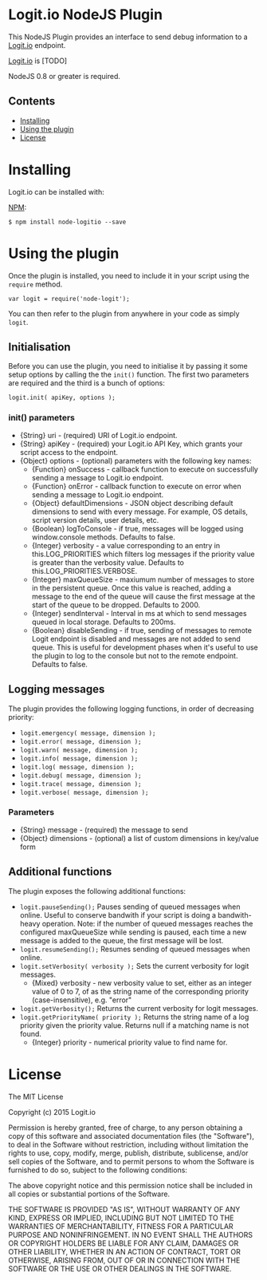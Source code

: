 Logit.io NodeJS Plugin
=================================

This NodeJS Plugin provides an interface to send debug information to a [Logit.io](http://logit.io/) endpoint.

[Logit.io](http://logit.io/) is [TODO]

NodeJS 0.8 or greater is required.

## Contents

* [Installing](#installing)
* [Using the plugin](#using-the-plugin)
* [License](#license)

# Installing

Logit.io can be installed with:

[NPM](https://www.npmjs.com/):

```
$ npm install node-logitio --save
```

# Using the plugin

Once the plugin is installed, you need to include it in your script using the `require` method.

```
var logit = require('node-logit');
```

You can then refer to the plugin from anywhere in your code as simply `logit`.

## Initialisation

Before you can use the plugin, you need to initialise it by passing it some setup options by calling the the `init()` function.
The first two parameters are required and the third is a bunch of options:

```
logit.init( apiKey, options );
```

### init() parameters

- {String} uri - (required) URI of Logit.io endpoint.
- {String} apiKey - (required) your Logit.io API Key, which grants your script access to the endpoint.
- {Object} options - (optional) parameters with the following key names:
    - {Function} onSuccess - callback function to execute on successfully sending a message to Logit.io endpoint.
    - {Function} onError - callback function to execute on error when sending a message to Logit.io endpoint.
    - {Object} defaultDimensions - JSON object describing default dimensions to send with every message. For example, OS details, script version details, user details, etc.
    - {Boolean} logToConsole - if true, messages will be logged using window.console methods. Defaults to false.
    - {Integer} verbosity - a value corresponding to an entry in this.LOG_PRIORITIES which filters log messages if the priority value is greater than the verbosity value. Defaults to this.LOG_PRIORITIES.VERBOSE.
    - {Integer} maxQueueSize - maxiumum number of messages to store in the persistent queue. Once this value is reached, adding a message to the end of the queue will cause the first message at the start of the queue to be dropped. Defaults to 2000.
    - {Integer} sendInterval - Interval in ms at which to send messages queued in local storage. Defaults to 200ms.
    - {Boolean} disableSending - if true, sending of messages to remote Logit endpoint is disabled and messages are not added to send queue. This is useful for development phases when it's useful to use the plugin to log to the console but not to the remote endpoint. Defaults to false.

## Logging messages

The plugin provides the following logging functions, in order of decreasing priority:

- `logit.emergency( message, dimension );`
- `logit.error( message, dimension );`
- `logit.warn( message, dimension );`
- `logit.info( message, dimension );`
- `logit.log( message, dimension );`
- `logit.debug( message, dimension );`
- `logit.trace( message, dimension );`
- `logit.verbose( message, dimension );`

### Parameters

- {String} message - (required) the message to send
- {Object} dimensions - (optional) a list of custom dimensions in key/value form



## Additional functions

The plugin exposes the following additional functions:

- `logit.pauseSending();` Pauses sending of queued messages when online. Useful to conserve bandwith if your script is doing a bandwith-heavy operation. Note: if the number of queued messages reaches the configured maxQueueSize while sending is paused, each time a new message is added to the queue, the first message will be lost.
- `logit.resumeSending();` Resumes sending of queued messages when online.
- `logit.setVerbosity( verbosity );` Sets the current verbosity for logit messages.
    - {Mixed} verbosity - new verbosity value to set, either as an integer value of 0 to 7, of as the string name of the corresponding priority (case-insensitive), e.g. "error"
- `logit.getVerbosity();` Returns the current verbosity for logit messages.
- `logit.getPriorityName( priority );` Returns the string name of a log priority given the priority value. Returns null if a matching name is not found.
    - {Integer} priority - numerical priority value to find name for.


License
================

The MIT License

Copyright (c) 2015 Logit.io

Permission is hereby granted, free of charge, to any person obtaining a copy
of this software and associated documentation files (the "Software"), to deal
in the Software without restriction, including without limitation the rights
to use, copy, modify, merge, publish, distribute, sublicense, and/or sell
copies of the Software, and to permit persons to whom the Software is
furnished to do so, subject to the following conditions:

The above copyright notice and this permission notice shall be included in
all copies or substantial portions of the Software.

THE SOFTWARE IS PROVIDED "AS IS", WITHOUT WARRANTY OF ANY KIND, EXPRESS OR
IMPLIED, INCLUDING BUT NOT LIMITED TO THE WARRANTIES OF MERCHANTABILITY,
FITNESS FOR A PARTICULAR PURPOSE AND NONINFRINGEMENT. IN NO EVENT SHALL THE
AUTHORS OR COPYRIGHT HOLDERS BE LIABLE FOR ANY CLAIM, DAMAGES OR OTHER
LIABILITY, WHETHER IN AN ACTION OF CONTRACT, TORT OR OTHERWISE, ARISING FROM,
OUT OF OR IN CONNECTION WITH THE SOFTWARE OR THE USE OR OTHER DEALINGS IN
THE SOFTWARE.
